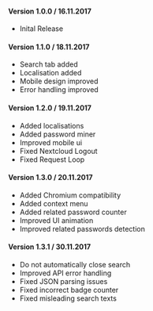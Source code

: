 #### Version 1.0.0 / 16.11.2017
- Inital Release

#### Version 1.1.0 / 18.11.2017
- Search tab added
- Localisation added
- Mobile design improved
- Error handling improved

#### Version 1.2.0 / 19.11.2017
- Added localisations
- Added password miner
- Improved mobile ui
- Fixed Nextcloud Logout
- Fixed Request Loop

#### Version 1.3.0 / 20.11.2017
- Added Chromium compatibility
- Added context menu
- Added related password counter
- Improved UI animation
- Improved related passwords detection

#### Version 1.3.1 / 30.11.2017
- Do not automatically close search
- Improved API error handling
- Fixed JSON parsing issues
- Fixed incorrect badge counter
- Fixed misleading search texts